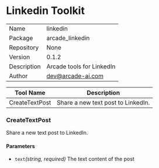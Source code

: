 # Linkedin Toolkit


|             |                |
|-------------|----------------|
| Name        | linkedin |
| Package     | arcade_linkedin |
| Repository  | None   |
| Version     | 0.1.2      |
| Description | Arcade tools for LinkedIn  |
| Author      | dev@arcade-ai.com      |


| Tool Name   | Description                                                             |
|-------------|-------------------------------------------------------------------------|
| CreateTextPost | Share a new text post to LinkedIn. |


### CreateTextPost
Share a new text post to LinkedIn.

#### Parameters
- `text`*(string, required)* The text content of the post
